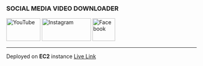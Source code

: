 ### SOCIAL MEDIA VIDEO DOWNLOADER ###
<img src="https://github.com/user-attachments/assets/bc059359-42df-4ed7-a46d-ab62e34384eb" alt="YouTube" width="90" height="60"/>

<img src="https://github.com/user-attachments/assets/83ac69ce-5213-419c-b56a-e75c725bd5e2" alt="Instagram" width="130" height="60"/>

<img src="https://github.com/user-attachments/assets/fadfaf61-fe60-480b-a347-cf98adc629ff" alt="Facebook" width="60" height="60"/>

---
Deployed on **EC2** instance
[Live Link](http://43.204.82.67:8080/VideoDownloader/)



